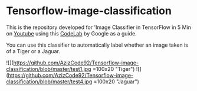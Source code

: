 # Tensorflow-image-classification 
This is the repository developed for 'Image Classifier in TensorFlow in 5 Min on [Youtube](https://www.youtube.com/watch?v=QfNvhPx5Px8) using this [CodeLab](https://codelabs.developers.google.com/codelabs/tensorflow-for-poets/?utm_campaign=chrome_series_machinelearning_063016&utm_source=gdev&utm_medium=yt-desc#0) by Google as a guide.

You can use this classifier to automatically label whether an image taken is of a Tiger or a Jaguar. 

 
![](https://github.com/AzizCode92/Tensorflow-image-classification/blob/master/test1.jpg =100x20 "Tiger")
![](https://github.com/AzizCode92/Tensorflow-image-classification/blob/master/test4.jpg =100x20 "Jaguar")

